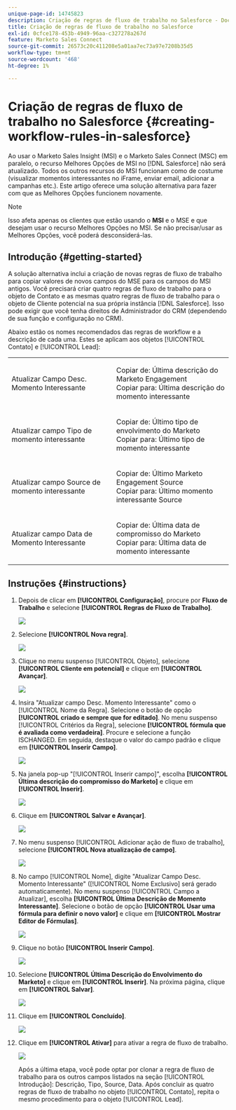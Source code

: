 ```yaml
---
unique-page-id: 14745823
description: Criação de regras de fluxo de trabalho no Salesforce - Documentação do Marketo - Documentação do produto
title: Criação de regras de fluxo de trabalho no Salesforce
exl-id: 0cfce178-453b-4949-96aa-c327278a267d
feature: Marketo Sales Connect
source-git-commit: 26573c20c411208e5a01aa7ec73a97e7208b35d5
workflow-type: tm+mt
source-wordcount: '468'
ht-degree: 1%

---
```


# Criação de regras de fluxo de trabalho no Salesforce {#creating-workflow-rules-in-salesforce}

Ao usar o Marketo Sales Insight (MSI) e o Marketo Sales Connect (MSC) em paralelo, o recurso Melhores Opções de MSI no [!DNL Salesforce] não será atualizado. Todos os outros recursos do MSI funcionam como de costume (visualizar momentos interessantes no iFrame, enviar email, adicionar a campanhas etc.). Este artigo oferece uma solução alternativa para fazer com que as Melhores Opções funcionem novamente.

>[!NOTE]
>
>Isso afeta apenas os clientes que estão usando o **MSI** e o MSE e que desejam usar o recurso Melhores Opções no MSI. Se não precisar/usar as Melhores Opções, você poderá desconsiderá-las.

## Introdução {#getting-started}

A solução alternativa inclui a criação de novas regras de fluxo de trabalho para copiar valores de novos campos do MSE para os campos do MSI antigos. Você precisará criar quatro regras de fluxo de trabalho para o objeto de Contato e as mesmas quatro regras de fluxo de trabalho para o objeto de Cliente potencial na sua própria instância [!DNL Salesforce]. Isso pode exigir que você tenha direitos de Administrador do CRM (dependendo de sua função e configuração no CRM).

Abaixo estão os nomes recomendados das regras de workflow e a descrição de cada uma. Estes se aplicam aos objetos [!UICONTROL Contato] e [!UICONTROL Lead]:

<table>
 <colgroup>
  <col>
  <col>
 </colgroup>
 <tbody>
  <tr>
   <td>Atualizar Campo Desc. Momento Interessante</td>
   <td><p>Copiar de: Última descrição do Marketo Engagement <br>Copiar para: Última descrição do momento interessante</p></td>
  </tr>
  <tr>
   <td>Atualizar campo Tipo de momento interessante</td>
   <td><p>Copiar de: Último tipo de envolvimento do Marketo<br>Copiar para: Último tipo de momento interessante</p></td>
  </tr>
  <tr>
   <td>Atualizar campo Source de momento interessante</td>
   <td><p>Copiar de: Último Marketo Engagement Source<br>Copiar para: Último momento interessante Source</p></td>
  </tr>
  <tr>
   <td>Atualizar campo Data de Momento Interessante</td>
   <td><p>Copiar de: Última data de compromisso do Marketo<br>Copiar para: Última data de momento interessante</p></td>
  </tr>
 </tbody>
</table>

## Instruções {#instructions}

1. Depois de clicar em **[!UICONTROL Configuração]**, procure por **Fluxo de Trabalho** e selecione **[!UICONTROL Regras de Fluxo de Trabalho]**.

   ![](assets/one-1.png)

1. Selecione **[!UICONTROL Nova regra]**.

   ![](assets/two-1.png)

1. Clique no menu suspenso [!UICONTROL Objeto], selecione **[!UICONTROL Cliente em potencial]** e clique em **[!UICONTROL Avançar]**.

   ![](assets/three-1.png)

1. Insira &quot;Atualizar campo Desc. Momento Interessante&quot; como o [!UICONTROL Nome da Regra]. Selecione o botão de opção **[!UICONTROL criado e sempre que for editado]**. No menu suspenso [!UICONTROL Critérios da Regra], selecione **[!UICONTROL fórmula que é avaliada como verdadeira]**. Procure e selecione a função ISCHANGED. Em seguida, destaque o valor do campo padrão e clique em **[!UICONTROL Inserir Campo]**.

   ![](assets/four-1.png)

1. Na janela pop-up &quot;[!UICONTROL Inserir campo]&quot;, escolha **[!UICONTROL Última descrição do compromisso do Marketo]** e clique em **[!UICONTROL Inserir]**.

   ![](assets/five-1.png)

1. Clique em **[!UICONTROL Salvar e Avançar]**.

   ![](assets/6.png)

1. No menu suspenso [!UICONTROL Adicionar ação de fluxo de trabalho], selecione **[!UICONTROL Nova atualização de campo]**.

   ![](assets/seven.png)

1. No campo [!UICONTROL Nome], digite &quot;Atualizar Campo Desc. Momento Interessante&quot; ([!UICONTROL Nome Exclusivo] será gerado automaticamente). No menu suspenso [!UICONTROL Campo a Atualizar], escolha **[!UICONTROL Última Descrição de Momento Interessante]**. Selecione o botão de opção **[!UICONTROL Usar uma fórmula para definir o novo valor]** e clique em **[!UICONTROL Mostrar Editor de Fórmulas]**.

   ![](assets/eight.png)

1. Clique no botão **[!UICONTROL Inserir Campo]**.

   ![](assets/9a.png)

1. Selecione **[!UICONTROL Última Descrição do Envolvimento do Marketo]** e clique em **[!UICONTROL Inserir]**. Na próxima página, clique em **[!UICONTROL Salvar]**.

   ![](assets/nine.png)

1. Clique em **[!UICONTROL Concluído]**.

   ![](assets/twelve.png)

1. Clique em **[!UICONTROL Ativar]** para ativar a regra de fluxo de trabalho.

   ![](assets/thirteen.png)

   Após a última etapa, você pode optar por clonar a regra de fluxo de trabalho para os outros campos listados na seção [!UICONTROL Introdução]: Descrição, Tipo, Source, Data. Após concluir as quatro regras de fluxo de trabalho no objeto [!UICONTROL Contato], repita o mesmo procedimento para o objeto [!UICONTROL Lead].
